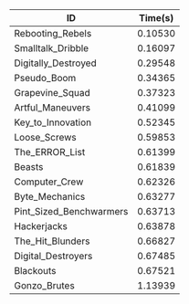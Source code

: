 |ID|Time(s)|
|-|-|
|Rebooting_Rebels|0.10530|
|Smalltalk_Dribble|0.16097|
|Digitally_Destroyed|0.29548|
|Pseudo_Boom|0.34365|
|Grapevine_Squad|0.37323|
|Artful_Maneuvers|0.41099|
|Key_to_Innovation|0.52345|
|Loose_Screws|0.59853|
|The_ERROR_List|0.61399|
|Beasts|0.61839|
|Computer_Crew|0.62326|
|Byte_Mechanics|0.63277|
|Pint_Sized_Benchwarmers|0.63713|
|Hackerjacks|0.63878|
|The_Hit_Blunders|0.66827|
|Digital_Destroyers|0.67485|
|Blackouts|0.67521|
|Gonzo_Brutes|1.13939|
